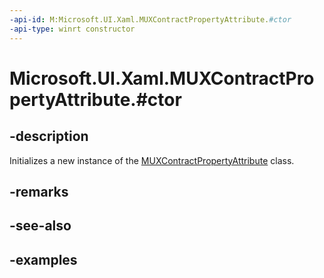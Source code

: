 ```yaml
---
-api-id: M:Microsoft.UI.Xaml.MUXContractPropertyAttribute.#ctor
-api-type: winrt constructor
---
```


# Microsoft.UI.Xaml.MUXContractPropertyAttribute.#ctor

<!--
public MUXContractPropertyAttribute ();
-->


## -description

Initializes a new instance of the [MUXContractPropertyAttribute](muxcontractpropertyattribute.md) class.

## -remarks

## -see-also

## -examples

